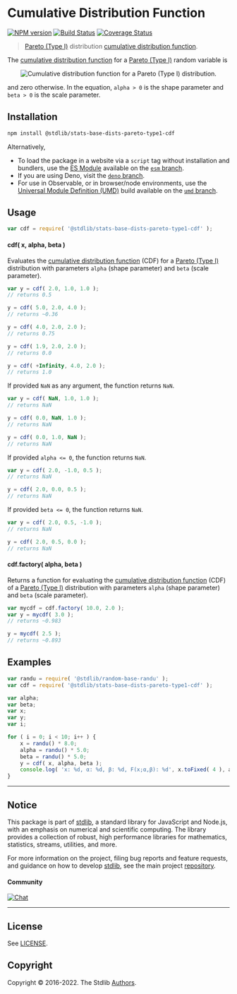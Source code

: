 <!--

@license Apache-2.0

Copyright (c) 2018 The Stdlib Authors.

Licensed under the Apache License, Version 2.0 (the "License");
you may not use this file except in compliance with the License.
You may obtain a copy of the License at

   http://www.apache.org/licenses/LICENSE-2.0

Unless required by applicable law or agreed to in writing, software
distributed under the License is distributed on an "AS IS" BASIS,
WITHOUT WARRANTIES OR CONDITIONS OF ANY KIND, either express or implied.
See the License for the specific language governing permissions and
limitations under the License.

-->

# Cumulative Distribution Function

[![NPM version][npm-image]][npm-url] [![Build Status][test-image]][test-url] [![Coverage Status][coverage-image]][coverage-url] <!-- [![dependencies][dependencies-image]][dependencies-url] -->

> [Pareto (Type I)][pareto-distribution] distribution [cumulative distribution function][cdf].

<section class="intro">

The [cumulative distribution function][cdf] for a [Pareto (Type I)][pareto-distribution] random variable is

<!-- <equation class="equation" label="eq:pareto_type1_cdf" align="center" raw="F(x)= 1 - \left( \frac{\beta}{x} \right)^\alpha \text{for }x \ge \beta" alt="Cumulative distribution function for a Pareto (Type I) distribution."> -->

<div class="equation" align="center" data-raw-text="F(x)= 1 - \left( \frac{\beta}{x} \right)^\alpha \text{for }x \ge \beta" data-equation="eq:pareto_type1_cdf">
    <img src="https://cdn.jsdelivr.net/gh/stdlib-js/stdlib@51534079fef45e990850102147e8945fb023d1d0/lib/node_modules/@stdlib/stats/base/dists/pareto-type1/cdf/docs/img/equation_pareto_type1_cdf.svg" alt="Cumulative distribution function for a Pareto (Type I) distribution.">
    <br>
</div>

<!-- </equation> -->

and zero otherwise. In the equation, `alpha > 0` is the shape parameter and `beta > 0` is the scale parameter.

</section>

<!-- /.intro -->

<section class="installation">

## Installation

```bash
npm install @stdlib/stats-base-dists-pareto-type1-cdf
```

Alternatively,

-   To load the package in a website via a `script` tag without installation and bundlers, use the [ES Module][es-module] available on the [`esm` branch][esm-url].
-   If you are using Deno, visit the [`deno` branch][deno-url].
-   For use in Observable, or in browser/node environments, use the [Universal Module Definition (UMD)][umd] build available on the [`umd` branch][umd-url].

</section>

<section class="usage">

## Usage

```javascript
var cdf = require( '@stdlib/stats-base-dists-pareto-type1-cdf' );
```

#### cdf( x, alpha, beta )

Evaluates the [cumulative distribution function][cdf] (CDF) for a [Pareto (Type I)][pareto-distribution] distribution with parameters `alpha` (shape parameter) and `beta` (scale parameter).

```javascript
var y = cdf( 2.0, 1.0, 1.0 );
// returns 0.5

y = cdf( 5.0, 2.0, 4.0 );
// returns ~0.36

y = cdf( 4.0, 2.0, 2.0 );
// returns 0.75

y = cdf( 1.9, 2.0, 2.0 );
// returns 0.0

y = cdf( +Infinity, 4.0, 2.0 );
// returns 1.0
```

If provided `NaN` as any argument, the function returns `NaN`.

```javascript
var y = cdf( NaN, 1.0, 1.0 );
// returns NaN

y = cdf( 0.0, NaN, 1.0 );
// returns NaN

y = cdf( 0.0, 1.0, NaN );
// returns NaN
```

If provided `alpha <= 0`, the function returns `NaN`.

```javascript
var y = cdf( 2.0, -1.0, 0.5 );
// returns NaN

y = cdf( 2.0, 0.0, 0.5 );
// returns NaN
```

If provided `beta <= 0`, the function returns `NaN`.

```javascript
var y = cdf( 2.0, 0.5, -1.0 );
// returns NaN

y = cdf( 2.0, 0.5, 0.0 );
// returns NaN
```

#### cdf.factory( alpha, beta )

Returns a function for evaluating the [cumulative distribution function][cdf] (CDF) of a [Pareto (Type I)][pareto-distribution] distribution with parameters `alpha` (shape parameter) and `beta` (scale parameter).

```javascript
var mycdf = cdf.factory( 10.0, 2.0 );
var y = mycdf( 3.0 );
// returns ~0.983

y = mycdf( 2.5 );
// returns ~0.893
```

</section>

<!-- /.usage -->

<section class="examples">

## Examples

<!-- eslint no-undef: "error" -->

```javascript
var randu = require( '@stdlib/random-base-randu' );
var cdf = require( '@stdlib/stats-base-dists-pareto-type1-cdf' );

var alpha;
var beta;
var x;
var y;
var i;

for ( i = 0; i < 10; i++ ) {
    x = randu() * 8.0;
    alpha = randu() * 5.0;
    beta = randu() * 5.0;
    y = cdf( x, alpha, beta );
    console.log( 'x: %d, α: %d, β: %d, F(x;α,β): %d', x.toFixed( 4 ), alpha.toFixed( 4 ), beta.toFixed( 4 ), y.toFixed( 4 ) );
}
```

</section>

<!-- /.examples -->

<!-- Section for related `stdlib` packages. Do not manually edit this section, as it is automatically populated. -->

<section class="related">

</section>

<!-- /.related -->

<!-- Section for all links. Make sure to keep an empty line after the `section` element and another before the `/section` close. -->


<section class="main-repo" >

* * *

## Notice

This package is part of [stdlib][stdlib], a standard library for JavaScript and Node.js, with an emphasis on numerical and scientific computing. The library provides a collection of robust, high performance libraries for mathematics, statistics, streams, utilities, and more.

For more information on the project, filing bug reports and feature requests, and guidance on how to develop [stdlib][stdlib], see the main project [repository][stdlib].

#### Community

[![Chat][chat-image]][chat-url]

---

## License

See [LICENSE][stdlib-license].


## Copyright

Copyright &copy; 2016-2022. The Stdlib [Authors][stdlib-authors].

</section>

<!-- /.stdlib -->

<!-- Section for all links. Make sure to keep an empty line after the `section` element and another before the `/section` close. -->

<section class="links">

[npm-image]: http://img.shields.io/npm/v/@stdlib/stats-base-dists-pareto-type1-cdf.svg
[npm-url]: https://npmjs.org/package/@stdlib/stats-base-dists-pareto-type1-cdf

[test-image]: https://github.com/stdlib-js/stats-base-dists-pareto-type1-cdf/actions/workflows/test.yml/badge.svg?branch=main
[test-url]: https://github.com/stdlib-js/stats-base-dists-pareto-type1-cdf/actions/workflows/test.yml?query=branch:main

[coverage-image]: https://img.shields.io/codecov/c/github/stdlib-js/stats-base-dists-pareto-type1-cdf/main.svg
[coverage-url]: https://codecov.io/github/stdlib-js/stats-base-dists-pareto-type1-cdf?branch=main

<!--

[dependencies-image]: https://img.shields.io/david/stdlib-js/stats-base-dists-pareto-type1-cdf.svg
[dependencies-url]: https://david-dm.org/stdlib-js/stats-base-dists-pareto-type1-cdf/main

-->

[umd]: https://github.com/umdjs/umd
[es-module]: https://developer.mozilla.org/en-US/docs/Web/JavaScript/Guide/Modules

[deno-url]: https://github.com/stdlib-js/stats-base-dists-pareto-type1-cdf/tree/deno
[umd-url]: https://github.com/stdlib-js/stats-base-dists-pareto-type1-cdf/tree/umd
[esm-url]: https://github.com/stdlib-js/stats-base-dists-pareto-type1-cdf/tree/esm

[chat-image]: https://img.shields.io/gitter/room/stdlib-js/stdlib.svg
[chat-url]: https://gitter.im/stdlib-js/stdlib/

[stdlib]: https://github.com/stdlib-js/stdlib

[stdlib-authors]: https://github.com/stdlib-js/stdlib/graphs/contributors

[stdlib-license]: https://raw.githubusercontent.com/stdlib-js/stats-base-dists-pareto-type1-cdf/main/LICENSE

[cdf]: https://en.wikipedia.org/wiki/Cumulative_distribution_function

[pareto-distribution]: https://en.wikipedia.org/wiki/Pareto_distribution

</section>

<!-- /.links -->
